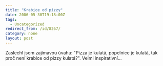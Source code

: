 ```yaml
---
title: "Krabice od pizzy"
date: 2006-05-30T19:18:00Z
tags:
  - Uncategorized
redirect_from: /id/8267/
category: none
layout: post
---
```

Zaslechl jsem zajímavou úvahu: "Pizza je kulatá, popelnice je kulatá, tak proč není krabice od pizzy kulatá?". Velmi inspirativní...
